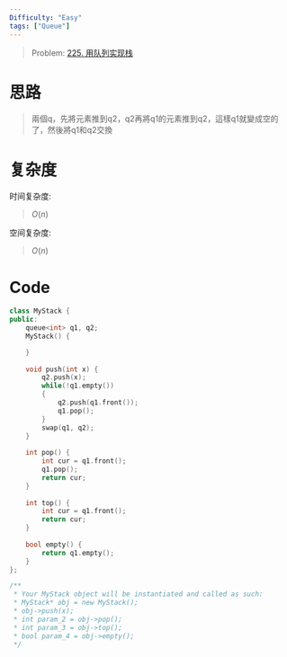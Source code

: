 ```yaml
---
Difficulty: "Easy"
tags: ["Queue"]
---
```


> Problem: [225. 用队列实现栈](https://leetcode.cn/problems/implement-stack-using-queues/description/)

# 思路

> 兩個q，先將元素推到q2，q2再將q1的元素推到q2，這樣q1就變成空的了，然後將q1和q2交換

# 复杂度

时间复杂度:
> $O(n)$

空间复杂度:
> $O(n)$

# Code
```C++
class MyStack {
public:
    queue<int> q1, q2;
    MyStack() {

    }
    
    void push(int x) {
        q2.push(x);
        while(!q1.empty())
        {
            q2.push(q1.front());
            q1.pop();
        }
        swap(q1, q2);
    }
    
    int pop() {
        int cur = q1.front();
        q1.pop();
        return cur;
    }   
    
    int top() {
        int cur = q1.front();
        return cur;
    }
    
    bool empty() {
        return q1.empty();
    }
};

/**
 * Your MyStack object will be instantiated and called as such:
 * MyStack* obj = new MyStack();
 * obj->push(x);
 * int param_2 = obj->pop();
 * int param_3 = obj->top();
 * bool param_4 = obj->empty();
 */
```
  
